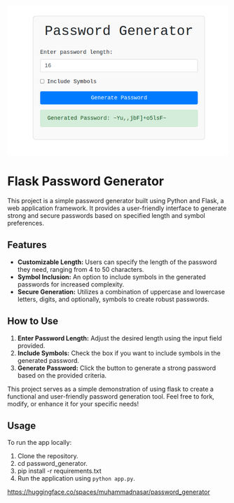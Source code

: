 ![Alt text](pswd.png)

# Flask Password Generator

This project is a simple password generator built using Python and Flask, a web application framework. It provides a user-friendly interface to generate strong and secure passwords based on specified length and symbol preferences.

## Features

- **Customizable Length:** Users can specify the length of the password they need, ranging from 4 to 50 characters.
- **Symbol Inclusion:** An option to include symbols in the generated passwords for increased complexity.
- **Secure Generation:** Utilizes a combination of uppercase and lowercase letters, digits, and optionally, symbols to create robust passwords.

## How to Use

1. **Enter Password Length:** Adjust the desired length using the input field provided.
2. **Include Symbols:** Check the box if you want to include symbols in the generated password.
3. **Generate Password:** Click the button to generate a strong password based on the provided criteria.

This project serves as a simple demonstration of using flask to create a functional and user-friendly password generation tool. Feel free to fork, modify, or enhance it for your specific needs!

## Usage

To run the app locally:
1. Clone the repository.
2. cd password_generator.
3. pip install -r requirements.txt
3. Run the application using `python app.py`.





https://huggingface.co/spaces/muhammadnasar/password_generator
